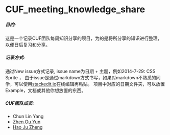 CUF_meeting_knowledge_share
===========================

##### 目的:
这是一个记录CUF团队每周知识分享的项目，为的是将所分享的知识进行整理，以便日后复习和分享。


##### 记录方式:
通过New issue方式记录, issue name为日期 + 主题，例如2014-7-29: CSS Sprite ，
由于issue是通过markdown方式书写，如果对markdown不熟悉的同学，可以使用[stackedit.io][1]在线编辑再粘贴。
项目中对应的日期文件夹，可以放置Example，文档或其他你想放置的东西。

##### CUF团队成员:
- Chun Lin Yang
- [Zhen Ou Yun][2]
- [Hao Ju Zheng][3]


[1]:https://stackedit.io/
[2]:https://github.com/zoyun
[3]:https://github.com/hjzheng
